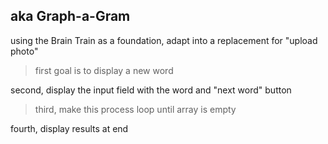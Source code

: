 ## aka Graph-a-Gram
using the Brain Train as a foundation, adapt into a replacement for "upload photo"

> first goal is to display a new word

second, display the input field with the word and "next word" button

> third, make this process loop until array is empty

fourth, display results at end
